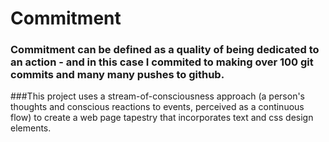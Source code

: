 # Commitment 
### Commitment can be defined as a quality of being dedicated to an action - and in this case I commited to making over 100 git commits and many many pushes to github.

###This project uses a stream-of-consciousness approach (a person's thoughts and conscious reactions to events, perceived as a continuous flow) to create a web page tapestry that incorporates text and css design elements.
